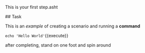 This is your first step.asht

## Task

This is an _example_ of creating a scenario and running a **command**

`echo 'Hello World'`{{execute}}

after completing, stand on one foot and spin around
